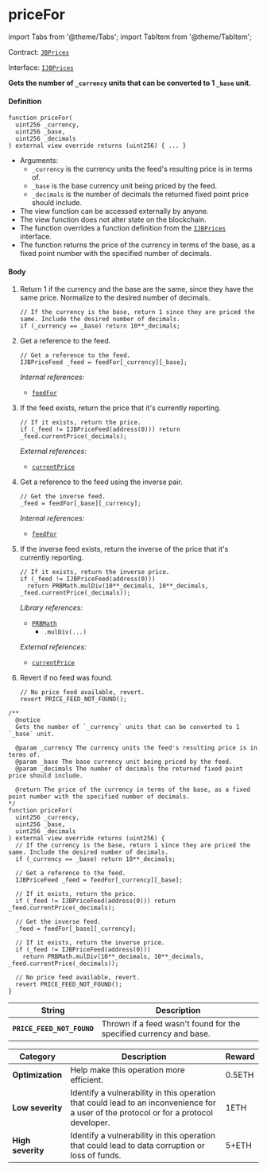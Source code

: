 # priceFor

import Tabs from '@theme/Tabs';
import TabItem from '@theme/TabItem';

Contract: [`JBPrices`](/dev/api/contracts/jbprices/README.md)​‌

Interface: [`IJBPrices`](/dev/api/interfaces/ijbprices.md)

<Tabs>
<TabItem value="Step by step" label="Step by step">

**Gets the number of `_currency` units that can be converted to 1 `_base` unit.**

#### Definition

```
function priceFor(
  uint256 _currency,
  uint256 _base,
  uint256 _decimals
) external view override returns (uint256) { ... }
```

* Arguments:
  * `_currency` is the currency units the feed's resulting price is in terms of.
  * `_base` is the base currency unit being priced by the feed.
  * `_decimals` is the number of decimals the returned fixed point price should include.
* The view function can be accessed externally by anyone.
* The view function does not alter state on the blockchain.
* The function overrides a function definition from the [`IJBPrices`](/dev/api/interfaces/ijbprices.md) interface.
* The function returns the price of the currency in terms of the base, as a fixed point number with the specified number of decimals.

#### Body

1.  Return 1 if the currency and the base are the same, since they have the same price. Normalize to the desired number of decimals.

    ```
    // If the currency is the base, return 1 since they are priced the same. Include the desired number of decimals.
    if (_currency == _base) return 10**_decimals;
    ```
2.  Get a reference to the feed.

    ```
    // Get a reference to the feed.
    IJBPriceFeed _feed = feedFor[_currency][_base];
    ```

    _Internal references:_

    * [`feedFor`](/dev/api/contracts/jbprices/properties/feedfor.md)
3.  If the feed exists, return the price that it's currently reporting.

    ```solidity
    // If it exists, return the price.
    if (_feed != IJBPriceFeed(address(0))) return _feed.currentPrice(_decimals);
    ```

    _External references:_

    * [`currentPrice`](/dev/api/interfaces/ijbpricefeed.md)
4.  Get a reference to the feed using the inverse pair.

    ```
    // Get the inverse feed.
    _feed = feedFor[_base][_currency];
    ```

    _Internal references:_

    * [`feedFor`](/dev/api/contracts/jbprices/properties/feedfor.md)
5.  If the inverse feed exists, return the inverse of the price that it's currently reporting.

    ```solidity
    // If it exists, return the inverse price.
    if (_feed != IJBPriceFeed(address(0)))
      return PRBMath.mulDiv(10**_decimals, 10**_decimals, _feed.currentPrice(_decimals));
    ```

    _Library references:_

    * [`PRBMath`](https://github.com/hifi-finance/prb-math/blob/main/contracts/PRBMath.sol)
      * `.mulDiv(...)`

    _External references:_

    * [`currentPrice`](/dev/api/interfaces/ijbpricefeed.md)
6.  Revert if no feed was found.

    ```
    // No price feed available, revert.
    revert PRICE_FEED_NOT_FOUND();
    ```

</TabItem>

<TabItem value="Code" label="Code">

```
/**
  @notice
  Gets the number of `_currency` units that can be converted to 1 `_base` unit.

  @param _currency The currency units the feed's resulting price is in terms of.
  @param _base The base currency unit being priced by the feed.
  @param _decimals The number of decimals the returned fixed point price should include.

  @return The price of the currency in terms of the base, as a fixed point number with the specified number of decimals.
*/
function priceFor(
  uint256 _currency,
  uint256 _base,
  uint256 _decimals
) external view override returns (uint256) {
  // If the currency is the base, return 1 since they are priced the same. Include the desired number of decimals.
  if (_currency == _base) return 10**_decimals;

  // Get a reference to the feed.
  IJBPriceFeed _feed = feedFor[_currency][_base];

  // If it exists, return the price.
  if (_feed != IJBPriceFeed(address(0))) return _feed.currentPrice(_decimals);

  // Get the inverse feed.
  _feed = feedFor[_base][_currency];

  // If it exists, return the inverse price.
  if (_feed != IJBPriceFeed(address(0)))
    return PRBMath.mulDiv(10**_decimals, 10**_decimals, _feed.currentPrice(_decimals));

  // No price feed available, revert.
  revert PRICE_FEED_NOT_FOUND();
}
```

</TabItem>

<TabItem value="Errors" label="Errors">

| String                     | Description                                                        |
| -------------------------- | ------------------------------------------------------------------ |
| **`PRICE_FEED_NOT_FOUND`** | Thrown if a feed wasn't found for the specified currency and base. |

</TabItem>

<TabItem value="Bug bounty" label="Bug bounty">

| Category          | Description                                                                                                                            | Reward |
| ----------------- | -------------------------------------------------------------------------------------------------------------------------------------- | ------ |
| **Optimization**  | Help make this operation more efficient.                                                                                               | 0.5ETH |
| **Low severity**  | Identify a vulnerability in this operation that could lead to an inconvenience for a user of the protocol or for a protocol developer. | 1ETH   |
| **High severity** | Identify a vulnerability in this operation that could lead to data corruption or loss of funds.                                        | 5+ETH  |

</TabItem>
</Tabs>
